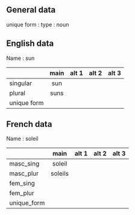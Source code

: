 ## General data

unique form :
type : noun

## English data

Name : sun

|             | main | alt 1 | alt 2 | alt 3 |
| :---------- | :--: | :---: | :---: | ----- |
| singular    | sun  |       |       |       |
| plural      | suns |       |       |       |
| unique form |      |       |       |       |

## French data

Name : soleil

|             |  main   | alt 1 | alt 2 | alt 3 |
| :---------- | :-----: | :---: | :---: | :---: |
| masc_sing   | soleil  |       |       |       |
| masc_plur   | soleils |       |       |       |
| fem_sing    |         |       |       |       |
| fem_plur    |         |       |       |       |
| unique_form |         |       |       |       |


